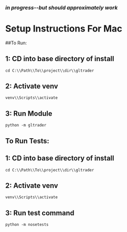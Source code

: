 ### *in progress--but should approximately work*


# Setup Instructions For Mac



##To Run:

## 1: CD into base directory of install

    cd C:\\Path\\To\\project\\dir\\gltrader

## 2: Activate venv

    venv\\Scripts\\activate

## 3: Run Module

    python -m gltrader

## To Run Tests:

## 1: CD into base directory of install

    cd C:\\Path\\To\\project\\dir\\gltrader

## 2: Activate venv

    venv\\Scripts\\activate

## 3: Run test command

    python -m nosetests
